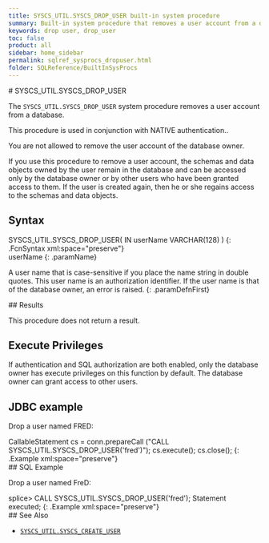 ```yaml
---
title: SYSCS_UTIL.SYSCS_DROP_USER built-in system procedure
summary: Built-in system procedure that removes a user account from a database.
keywords: drop user, drop_user
toc: false
product: all
sidebar: home_sidebar
permalink: sqlref_sysprocs_dropuser.html
folder: SQLReference/BuiltInSysProcs
---
```

<section>
<div class="TopicContent" data-swiftype-index="true" markdown="1">
# SYSCS_UTIL.SYSCS_DROP_USER

The `SYSCS_UTIL.SYSCS_DROP_USER` system procedure removes a user account
from a database.

This procedure is used in conjunction with NATIVE authentication..

You are not allowed to remove the user account of the database owner.

If you use this procedure to remove a user account, the schemas and data
objects owned by the user remain in the database and can be accessed
only by the database owner or by other users who have been granted
access to them. If the user is created again, then he or she regains
access to the schemas and data objects.

## Syntax

<div class="fcnWrapperWide" markdown="1">
    SYSCS_UTIL.SYSCS_DROP_USER( IN userName VARCHAR(128) )
{: .FcnSyntax xml:space="preserve"}

</div>
<div class="paramList" markdown="1">
userName
{: .paramName}

A user name that is case-sensitive if you place the name string in
double quotes. This user name is an authorization identifier. If the
user name is that of the database owner, an error is raised.
{: .paramDefnFirst}

</div>
## Results

This procedure does not return a result.

## Execute Privileges

If authentication and SQL authorization are both enabled, only the
database owner has execute privileges on this function by default. The
database owner can grant access to other users.

## JDBC example

Drop a user named FRED:

<div class="preWrapper" markdown="1">
    CallableStatement cs = conn.prepareCall
     ("CALL SYSCS_UTIL.SYSCS_DROP_USER('fred')");
     cs.execute();
     cs.close();
{: .Example xml:space="preserve"}

</div>
## SQL Example

Drop a user named FreD:

<div class="preWrapper" markdown="1">
    splice> CALL SYSCS_UTIL.SYSCS_DROP_USER('fred');
    Statement executed;
{: .Example xml:space="preserve"}

</div>
## See Also

* [`SYSCS_UTIL.SYSCS_CREATE_USER`](sqlref_builtinfcns_user.html)

</div>
</section>
